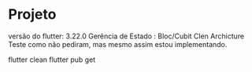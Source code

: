 # Projeto

versão do flutter: 3.22.0
Gerência de Estado : Bloc/Cubit
Clen Archicture
Teste como não pediram, mas mesmo assim estou implementando.

flutter clean 
flutter pub get
